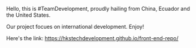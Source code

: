 Hello, this is #TeamDevelopment, proudly hailing from China, Ecuador and the United States. 

Our project focues on international development. Enjoy! 

Here's the link: https://hkstechdevelopment.github.io/front-end-repo/